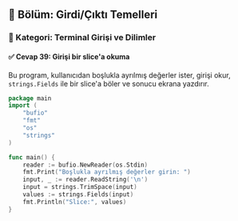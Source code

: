 ## 📘 Bölüm: Girdi/Çıktı Temelleri  
### 🔹 Kategori: Terminal Girişi ve Dilimler  
#### ✅ Cevap 39: Girişi bir slice'a okuma

Bu program, kullanıcıdan boşlukla ayrılmış değerler ister, girişi okur, `strings.Fields` ile bir slice'a böler ve sonucu ekrana yazdırır.

```go
package main
import (
    "bufio"
    "fmt"
    "os"
    "strings"
)

func main() {
    reader := bufio.NewReader(os.Stdin)
    fmt.Print("Boşlukla ayrılmış değerler girin: ")
    input, _ := reader.ReadString('\n')
    input = strings.TrimSpace(input)
    values := strings.Fields(input)
    fmt.Println("Slice:", values)
}
```
